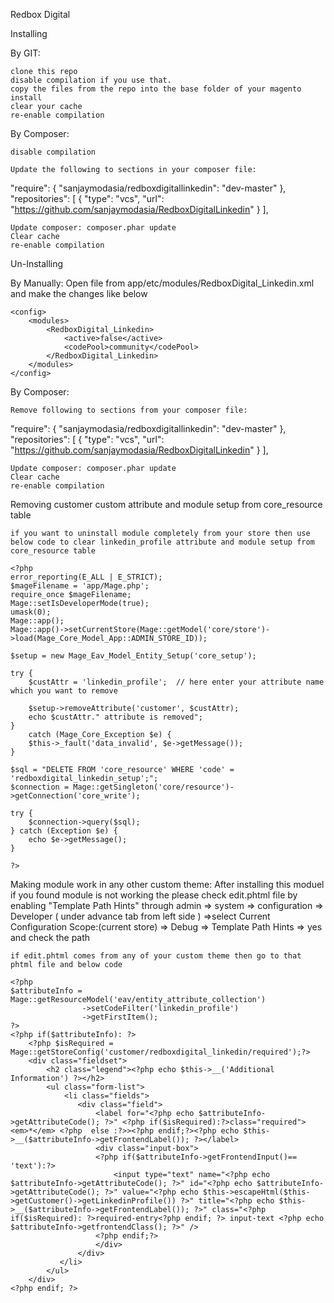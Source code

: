 Redbox Digital

Installing

By GIT:

    clone this repo
    disable compilation if you use that.
    copy the files from the repo into the base folder of your magento install
    clear your cache
    re-enable compilation

By Composer:

    disable compilation

    Update the following to sections in your composer file:

   "require": {
           "sanjaymodasia/redboxdigitallinkedin": "dev-master"
      },
   "repositories": [
      {
            "type": "vcs",
            "url": "https://github.com/sanjaymodasia/RedboxDigitalLinkedin"
        }
    ],

    Update composer: composer.phar update
    Clear cache
    re-enable compilation

Un-Installing

By Manually:
    Open file from app/etc/modules/RedboxDigital_Linkedin.xml and make the changes like below
    
    <config>
        <modules>
            <RedboxDigital_Linkedin>
                <active>false</active>
                <codePool>community</codePool>
            </RedboxDigital_Linkedin>
        </modules>
    </config>
    
By Composer:
    
    Remove following to sections from your composer file:

   "require": {
           "sanjaymodasia/redboxdigitallinkedin": "dev-master"
      },
   "repositories": [
      {
            "type": "vcs",
            "url": "https://github.com/sanjaymodasia/RedboxDigitalLinkedin"
        }
    ],

    Update composer: composer.phar update
    Clear cache
    re-enable compilation

Removing customer custom attribute and module setup from core_resource table
    
    if you want to uninstall module completely from your store then use below code to clear linkedin_profile attribute and module setup from core_resource table
    
    <?php
    error_reporting(E_ALL | E_STRICT);
    $mageFilename = 'app/Mage.php';
    require_once $mageFilename;
    Mage::setIsDeveloperMode(true);
    umask(0);
    Mage::app();
    Mage::app()->setCurrentStore(Mage::getModel('core/store')->load(Mage_Core_Model_App::ADMIN_STORE_ID));

    $setup = new Mage_Eav_Model_Entity_Setup('core_setup');

    try {
        $custAttr = 'linkedin_profile';  // here enter your attribute name which you want to remove
       
        $setup->removeAttribute('customer', $custAttr);
        echo $custAttr." attribute is removed";
    }
        catch (Mage_Core_Exception $e) {
        $this->_fault('data_invalid', $e->getMessage());
    }

    $sql = "DELETE FROM 'core_resource' WHERE 'code' = 'redboxdigital_linkedin_setup';";
    $connection = Mage::getSingleton('core/resource')->getConnection('core_write');

    try {
        $connection->query($sql);
    } catch (Exception $e) {
        echo $e->getMessage();
    }

    ?>
    
Making module work in any other custom theme:
    After installing this moduel if you found module is not working the please check edit.phtml file by enabling "Template Path Hints" through admin => system => configuration => Developer ( under advance tab from left side ) =>select Current Configuration Scope:(current store) => Debug => Template Path Hints => yes and check the path 
    
    if edit.phtml comes from any of your custom theme then go to that phtml file and below code
    
    <?php 
    $attributeInfo = Mage::getResourceModel('eav/entity_attribute_collection')
                    ->setCodeFilter('linkedin_profile')
                    ->getFirstItem();
    ?>
    <?php if($attributeInfo): ?>
        <?php $isRequired = Mage::getStoreConfig('customer/redboxdigital_linkedin/required');?>
        <div class="fieldset">
            <h2 class="legend"><?php echo $this->__('Additional Information') ?></h2>
            <ul class="form-list">
                <li class="fields">
                   <div class="field">
                       <label for="<?php echo $attributeInfo->getAttributeCode(); ?>" <?php if($isRequired):?>class="required"><em>*</em> <?php  else :?>><?php endif;?><?php echo $this->__($attributeInfo->getFrontendLabel()); ?></label>
                       <div class="input-box">
                       <?php if($attributeInfo->getFrontendInput()== 'text'):?>
                           <input type="text" name="<?php echo $attributeInfo->getAttributeCode(); ?>" id="<?php echo $attributeInfo->getAttributeCode(); ?>" value="<?php echo $this->escapeHtml($this->getCustomer()->getLinkedinProfile()) ?>" title="<?php echo $this->__($attributeInfo->getFrontendLabel()); ?>" class="<?php if($isRequired): ?>required-entry<?php endif; ?> input-text <?php echo $attributeInfo->getfrontendClass(); ?>" />
                       <?php endif;?>
                       </div>
                   </div>
               </li>
            </ul>
        </div>
    <?php endif; ?>
    
